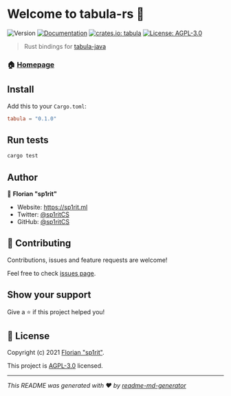 # Welcome to tabula-rs 👋
![Version](https://img.shields.io/badge/version-0.1.0-blue?style=for-the-badge)
[![Documentation](https://img.shields.io/badge/documentation-yes-brightgreen?style=for-the-badge)](https://sp1ritcs.github.io/tabula-rs/tabula/)
[![crates.io: tabula](https://img.shields.io/crates/d/tabula?style=for-the-badge)](https://crates.io/crates/tabula)
[![License: AGPL-3.0](https://img.shields.io/badge/license-AGPL--3.0-blueviolet?style=for-the-badge)](https://github.com/sp1ritCS/tabula-rs/blob/master/LICENSE.md)

> Rust bindings for [tabula-java](https://github.com/tabulapdf/tabula-java)

### 🏠 [Homepage](https://github.com/sp1ritCS/tabula-rs)

## Install

Add this to your `Cargo.toml`:
```toml
tabula = "0.1.0"
```

## Run tests

```sh
cargo test
```

## Author

👤 **Florian "sp1rit"**

* Website: https://sp1rit.ml
* Twitter: [@sp1ritCS](https://twitter.com/sp1ritCS)
* GitHub: [@sp1ritCS](https://github.com/sp1ritCS)

## 🤝 Contributing

Contributions, issues and feature requests are welcome!

Feel free to check [issues page](https://github.com/sp1ritCS/tabula-rs/issues). 

## Show your support

Give a ⭐️ if this project helped you!


## 📝 License

Copyright (c) 2021 [Florian &#34;sp1rit&#34;](https://github.com/sp1ritCS).

This project is [AGPL-3.0](https://github.com/sp1ritCS/tabula-rs/blob/master/LICENSE.md) licensed.

***
_This README was generated with ❤️ by [readme-md-generator](https://github.com/kefranabg/readme-md-generator)_
